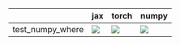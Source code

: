 |                  | jax                                                                                                                                                                                    | torch                                                                                                                | numpy                                                                                                                                                                                  |
|:-----------------|:---------------------------------------------------------------------------------------------------------------------------------------------------------------------------------------|:---------------------------------------------------------------------------------------------------------------------|:---------------------------------------------------------------------------------------------------------------------------------------------------------------------------------------|
| test_numpy_where | <a href="https://github.com/unifyai/ivy/actions/runs/3647087694/jobs/6158930840" rel="noopener noreferrer" target="_blank"><img src=https://img.shields.io/badge/-success-success></a> | <a href="null" rel="noopener noreferrer" target="_blank"><img src=https://img.shields.io/badge/-success-success></a> | <a href="https://github.com/unifyai/ivy/actions/runs/3647087694/jobs/6158939709" rel="noopener noreferrer" target="_blank"><img src=https://img.shields.io/badge/-success-success></a> |